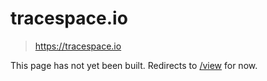 # tracespace.io

> https://tracespace.io

This page has not yet been built. Redirects to [/view](../view) for now.

